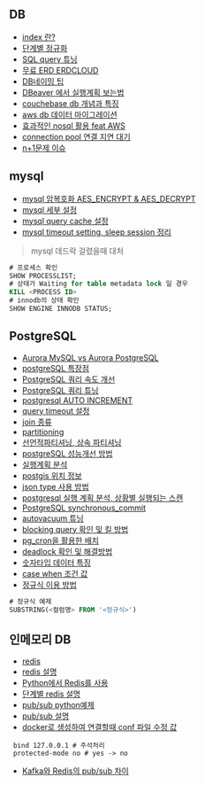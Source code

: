 ## DB

* [index 란?](https://itholic.github.io/database-index/)
* [단계별 정규화](https://minimax95.tistory.com/entry/%EC%A0%95%EA%B7%9C%ED%99%94Normalization-%EA%B0%9C%EB%85%90%EA%B3%BC-%EA%B8%B0%EB%B3%B8-%EA%B3%BC%EC%A0%95)
* [SQL query 튜닝](https://cornswrold.tistory.com/87)
* [무료 ERD ERDCLOUD](https://www.erdcloud.com/)
* [DB네이밍 팁](https://jang8584.tistory.com/35)
* [DBeaver 에서 실행계획 보는법](http://item.gmarket.co.kr/detailview/item.asp?goodscode=2267277866)
* [couchebase db 개념과 특징](https://azderica.github.io/02-db-nosql-couchbase/)
* [aws db 데이터 마이그레이션](https://aws.amazon.com/ko/dms/)
* [효과적인 nosql 활용 feat AWS](https://www.youtube.com/watch?v=8rEsuvdL17s) 
* [connection pool 연결 지연 대기](https://engineering-skcc.github.io/cloud/tomcat/apache/DB-Pool-For-Event/)
* [n+1문제 이슈](https://fouaaa.blogspot.com/2021/06/n1.html)

## mysql
* [mysql 암복호화 AES_ENCRYPT & AES_DECRYPT](https://stricky.tistory.com/330)
* [mysql 세부 설정](https://happist.com/577204/db-%ED%8A%9C%EB%8B%9D%EC%9C%BC%EB%A1%9C-mysql-%EC%B5%9C%EC%A0%81%ED%99%94)
* [mysql query cache 설정](https://jupiny.com/2021/01/10/mysql-query-cache-disadvantage/)
* [mysql timeout setting, sleep session 정리](https://sarc.io/index.php/mariadb/1154-sleep-session)

> mysql 데드락 걸렸을때 대처
```sql
# 프로세스 확인
SHOW PROCESSLIST;
# 상태가 Waiting for table metadata lock 일 경우
KILL <PROCESS ID>
# innodb의 상태 확인
SHOW ENGINE INNODB STATUS;
```

## PostgreSQL

* [Aurora MySQL vs Aurora PostgreSQL](https://techblog.woowahan.com/6550/)
* [postgreSQL 특장점](https://codecamp.tistory.com/2)
* [PostgreSQL 쿼리 속도 개선](https://hyperconnect.github.io/2020/08/31/improve-slow-query.html)
* [PostgreSQL 쿼리 튜닝](https://velog.io/@doohyunlm/DB-SQL-%ED%8A%9C%EB%8B%9D)
* [postgresql AUTO INCREMENT](https://aspdotnet.tistory.com/2401)
* [query timeout 설정](https://jojoldu.tistory.com/631)
* [join 종류](https://venova.tistory.com/entry/SQL-PostgreSQL-Join-%EC%97%90-%EB%8C%80%ED%95%B4%EC%84%9C)
* [partitioning](https://hides.tistory.com/1040)
* [선언적파티셔닝, 상속 파티셔닝](https://uiandwe.tistory.com/1318)
* [postgreSQL 성능개선 방법](https://uiandwe.tistory.com/1283)
* [실행계획 분석](https://seungtaek-overflow.tistory.com/5)
* [postgis 위치 정보](https://postgis.net/)
* [json type 사용 방법](https://brownbears.tistory.com/504)
* [postgresql 실행 계획 분석, 상황별 실행되는 스캔](https://seungtaek-overflow.tistory.com/5)
* [PostgreSQL synchronous_commit](http://minsql.com/postgres/PostgreSQL-synchronous_commit-%EA%B0%9C%EB%85%90%EB%8F%84/)
* [autovacuum 튜닝](https://nrise.github.io/posts/postgresql-autovacuum/)
* [blocking query 확인 및 킬 방법](https://aws.amazon.com/ko/premiumsupport/knowledge-center/dms-error-canceling-statement-timeout/)
* [pg_cron을 활용한 배치](https://docs.aws.amazon.com/ko_kr/AmazonRDS/latest/UserGuide/PostgreSQL_pg_cron.html)
* [deadlock 확인 및 해결방법](https://aws.amazon.com/ko/premiumsupport/knowledge-center/rds-aurora-postgresql-query-blocked/)
* [숫자타입 데이터 특징](https://www.devkuma.com/docs/postgresql/%EC%88%AB%EC%9E%90-%ED%98%95%EC%8B%9D-integer-decimal-double-precision-%EB%93%B1/)
* [case when 조건 값](https://mine-it-record.tistory.com/418)
* [정규식 이용 방법](https://iyabong.tistory.com/entry/DB-%EC%A0%95%EA%B7%9C%EC%8B%9D-PostgreSQL-%EC%BD%94%EB%93%9C%ED%92%88%EB%AA%85-%EB%AC%B8%EC%9E%90%EC%97%B4%EC%97%90%EC%84%9C-%EC%BD%94%EB%93%9C-%EC%B6%94%EC%B6%9C%ED%95%98%EA%B8%B0)
```SQL
# 정규식 예제
SUBSTRING(<컬럼명> FROM '<정규식>')
```

## 인메모리 DB
* [redis](https://aws.amazon.com/ko/elasticache/what-is-redis/)
* [redis 설명](https://devlog-wjdrbs96.tistory.com/374)
* [Python에서 Redis를 사용](https://soyoung-new-challenge.tistory.com/117)
* [단계별 redis 설명](https://velog.io/@devsh/Redis-1-Redis%EB%9E%80)
* [pub/sub python예제](https://snowdeer.github.io/python/2021/12/22/python-redis-pubsub-example/)
* [pub/sub 설명](http://redisgate.kr/redis/command/pubsub_intro.php)
* [docker로 생성하여 연결할때 conf 파일 수정 값](https://stackoverflow.com/questions/62162222/redis-connection-refused-between-containers)
```
 bind 127.0.0.1 # 주석처리
 protected-mode no # yes -> no
```

* [Kafka와 Redis의 pub/sub 차이](https://medium.com/frientrip/pub-sub-%EC%9E%98-%EC%95%8C%EA%B3%A0-%EC%93%B0%EC%9E%90-de9dc1b9f739)

